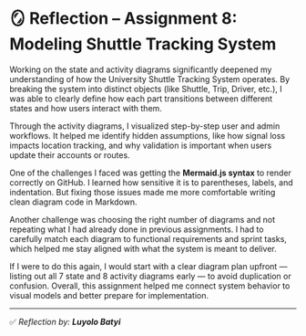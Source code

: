 
# 🪞 Reflection – Assignment 8: Modeling Shuttle Tracking System

Working on the state and activity diagrams significantly deepened my understanding of how the University Shuttle Tracking System operates. By breaking the system into distinct objects (like Shuttle, Trip, Driver, etc.), I was able to clearly define how each part transitions between different states and how users interact with them.

Through the activity diagrams, I visualized step-by-step user and admin workflows. It helped me identify hidden assumptions, like how signal loss impacts location tracking, and why validation is important when users update their accounts or routes.

One of the challenges I faced was getting the **Mermaid.js syntax** to render correctly on GitHub. I learned how sensitive it is to parentheses, labels, and indentation. But fixing those issues made me more comfortable writing clean diagram code in Markdown.

Another challenge was choosing the right number of diagrams and not repeating what I had already done in previous assignments. I had to carefully match each diagram to functional requirements and sprint tasks, which helped me stay aligned with what the system is meant to deliver.

If I were to do this again, I would start with a clear diagram plan upfront — listing out all 7 state and 8 activity diagrams early — to avoid duplication or confusion. Overall, this assignment helped me connect system behavior to visual models and better prepare for implementation.

---

✅ *Reflection by: **Luyolo Batyi***
